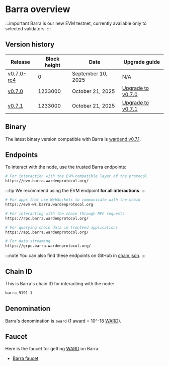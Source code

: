 ﻿---
sidebar_position: 1
---

# Barra overview

:::important
Barra is our new EVM testnet, currently available only to selected validators.
:::

## Version history

| Release                                                                                 | Block height | Date               | Upgrade guide                        |
| --------------------------------------------------------------------------------------- | ------------ | ------------------ | ------------------------------------ |
| [v0.7.0-rc4](https://github.com/warden-protocol/wardenprotocol/releases/tag/v0.7.0-rc4) | 0            | September 10, 2025 | N/A                                  |
| [v0.7.0](https://github.com/warden-protocol/wardenprotocol/releases/tag/v0.7.0)         | 1233000      | October 21, 2025   |[Upgrade to v0.7.0](upgrade/v0.7.0)   |
| [v0.7.1](https://github.com/warden-protocol/wardenprotocol/releases/tag/v0.7.1)         | 1233000      | October 21, 2025   |[Upgrade to v0.7.1](upgrade/v0.7.1)   |

## Binary

The latest binary version compatible with Barra is [wardend v0.7.1](https://github.com/warden-protocol/wardenprotocol/releases/tag/v0.7.1).


## Endpoints

To interact with the node, use the trusted Barra endpoints:

```bash title="EVM"
# For interaction with the EVM-compatible layer of the protocol
https://evm.barra.wardenprotocol.org/
```
:::tip
We recommend using the EVM endpoint **for all interactions**.
:::
```bash title="EVM WSS"
# For apps that use WebSockets to communicate with the chain
https://evm-ws.barra.wardenprotocol.org
```
```bash title="RPC"
# For interacting with the chain through RPC requests
https://rpc.barra.wardenprotocol.org/
```
```bash title="REST"
# For querying chain data in frontend applications
https://api.barra.wardenprotocol.org/
```
```bash title="gRPC"
# For data streaming
https://grpc.barra.wardenprotocol.org/
```
:::note
You can also find these endpoints on GitHub in [chain.json](https://github.com/warden-protocol/networks/blob/main/testnets/barra/chain.json).
:::

## Chain ID

This is Barra's chain ID for interacting with the node:

```bash
barra_9191-1
```

## Denomination

Barra's denomination is `award` (1 award = 10^-18 [WARD](/ward/introduction)).

## Faucet

Here is the faucet for getting [WARD](/ward/introduction) on Barra:

- [Barra faucet](https://faucet.barra.wardenprotocol.org/)
